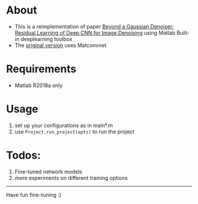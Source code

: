 # About

* This is a reimplementation of paper [Beyond a Gaussian Denoiser: Residual Learning of Deep CNN for Image Denoising](https://arxiv.org/abs/1608.03981) using Matlab Built-in deeplearning toolbox
* The [original version](https://github.com/cszn/DnCNN) uses Matconvnet


# Requirements

* Matlab R2018a only

# Usage

1. set up your configurations as in main*.m
2. use `Project.run_project(opts)` to run the project


# Todos:
1. Fine-tuned network models
2. more experiments on different training options

---

Have fun fine-tuning :)
